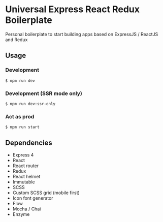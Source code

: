 # Universal Express React Redux Boilerplate

Personal boilerplate to start building apps based on ExpressJS / ReactJS and Redux

## Usage

### Development
```
$ npm run dev
```
### Development (SSR mode only)
```
$ npm run dev:ssr-only
```
### Act as prod
```
$ npm run start
```

## Dependencies

- Express 4
- React
- React router
- Redux
- React helmet
- Immutable
- SCSS
- Custom SCSS grid (mobile first)
- Icon font generator
- Flow
- Mocha / Chai
- Enzyme
